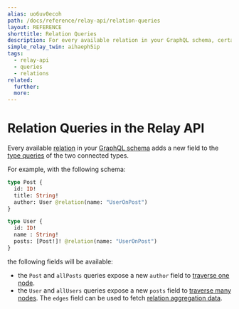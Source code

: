 ```yaml
---
alias: uo6uv0ecoh
path: /docs/reference/relay-api/relation-queries
layout: REFERENCE
shorttitle: Relation Queries
description: For every available relation in your GraphQL schema, certain queries are automatically generated.
simple_relay_twin: aihaeph5ip
tags:
  - relay-api
  - queries
  - relations
related:
  further:
  more:
---
```


# Relation Queries in the Relay API

Every available [relation](!alias-goh5uthoc1) in your [GraphQL schema](!alias-ahwoh2fohj) adds a new field to the [type queries](!alias-uquae2shae) of the two connected types.

For example, with the following schema:

```graphql
type Post {
  id: ID!
  title: String!
  author: User @relation(name: "UserOnPost")
}

type User {
  id: ID!
  name : String!
  posts: [Post!]! @relation(name: "UserOnPost")
}
```

the following fields will be available:

* the `Post` and `allPosts` queries expose a new `author` field to [traverse one node](!alias-thu4siay9a).
* the `User` and `allUsers` queries expose a new `posts` field to [traverse many nodes](!alias-zixaephoh8). The `edges` field can be used to fetch [relation aggregation data](!alias-fe1ahseek6).
